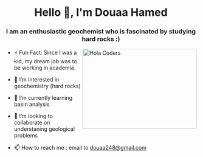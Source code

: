<h1 align="center">Hello 👋, I'm Douaa Hamed</h1>
<h3 align="center"> I am an enthusiastic geochemist who is fascinated by studying hard rocks :) </h3>

<img align="right" src="https://user-images.githubusercontent.com/105376349/167888404-67b379ac-5a42-48eb-a602-efb6777776ee.gif" alt="Hola Coders" width="300" height="210"/>


- ⚡ Fun Fact: Since I was a kid, my dream job was to be working in academia.
 
- 👀 I’m interested in geochemistry (hard rocks)
 
- 🌱 I’m currently learning basin analysis

- 💞️ I’m looking to collaborate on understaning geological problems

- 📫 How to reach me : email to douaa248@gmail.com

<!---
DouaaHamed/DouaaHamed is a ✨ special ✨ repository because its `README.md` (this file) appears on your GitHub profile.
You can click the Preview link to take a look at your changes.
--->
